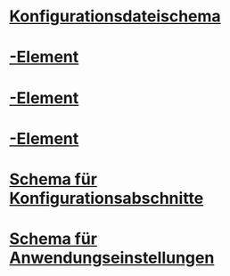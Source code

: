 # [Konfigurationsdateischema](index.md)
# [<configuration>-Element](configuration-element.md)
# [<assemblyBinding>-Element](assemblybinding-element-for-configuration.md)
# [<linkedConfiguration>-Element](linkedconfiguration-element.md)
# [Schema für Konfigurationsabschnitte](configuration-sections-schema.md)
# [Schema für Anwendungseinstellungen](application-settings-schema.md)
